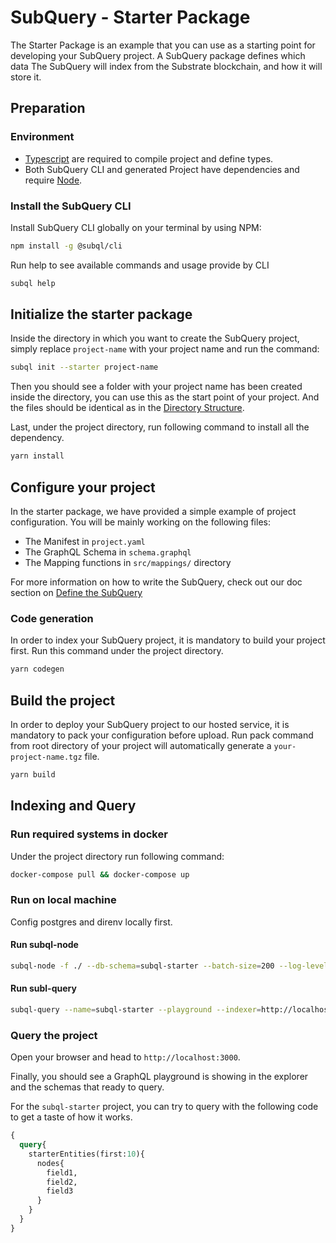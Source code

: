 # SubQuery - Starter Package

The Starter Package is an example that you can use as a starting point for developing your SubQuery project.
A SubQuery package defines which data The SubQuery will index from the Substrate blockchain, and how it will store it.

## Preparation

### Environment

- [Typescript](https://www.typescriptlang.org/) are required to compile project and define types.  
- Both SubQuery CLI and generated Project have dependencies and require [Node](https://nodejs.org/en/).

### Install the SubQuery CLI

Install SubQuery CLI globally on your terminal by using NPM:

```bash
npm install -g @subql/cli
```

Run help to see available commands and usage provide by CLI

```bash
subql help
```

## Initialize the starter package

Inside the directory in which you want to create the SubQuery project, simply replace `project-name` with your project name and run the command:

```bash
subql init --starter project-name
```

Then you should see a folder with your project name has been created inside the directory, you can use this as the start point of your project. And the files should be identical as in the [Directory Structure](https://doc.subquery.network/directory_structure.html).

Last, under the project directory, run following command to install all the dependency.

```bash
yarn install
```

## Configure your project

In the starter package, we have provided a simple example of project configuration. You will be mainly working on the following files:

- The Manifest in `project.yaml`
- The GraphQL Schema in `schema.graphql`
- The Mapping functions in `src/mappings/` directory

For more information on how to write the SubQuery, check out our doc section on [Define the SubQuery](https://doc.subquery.network/define_a_subquery.html)

### Code generation

In order to index your SubQuery project, it is mandatory to build your project first.
Run this command under the project directory.

````bash
yarn codegen
````

## Build the project

In order to deploy your SubQuery project to our hosted service, it is mandatory to pack your configuration before upload.
Run pack command from root directory of your project will automatically generate a `your-project-name.tgz` file.

```bash
yarn build
```

## Indexing and Query

### Run required systems in docker

Under the project directory run following command:

```bash
docker-compose pull && docker-compose up
```

### Run on local machine

Config postgres and direnv locally first.

#### Run subql-node

```bash
subql-node -f ./ --db-schema=subql-starter --batch-size=200 --log-level=debug
```

#### Run subl-query

```bash
subql-query --name=subql-starter --playground --indexer=http://localhost:3000
```

### Query the project

Open your browser and head to `http://localhost:3000`.

Finally, you should see a GraphQL playground is showing in the explorer and the schemas that ready to query.

For the `subql-starter` project, you can try to query with the following code to get a taste of how it works.

````graphql
{
  query{
    starterEntities(first:10){
      nodes{
        field1,
        field2,
        field3
      }
    }
  }
}
````
